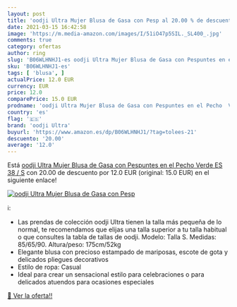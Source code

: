```yaml
---
layout: post
title: 'oodji Ultra Mujer Blusa de Gasa con Pesp al 20.00 % de descuento'
date: 2021-03-15 16:42:58
image: 'https://m.media-amazon.com/images/I/51iO47p5SIL._SL400_.jpg'
comments: true
category: ofertas
author: ring
slug: 'B06WLHNHJ1-es oodji Ultra Mujer Blusa de Gasa con Pespuntes en el Pecho...'
sku: 'B06WLHNHJ1-es'
tags: [ 'blusa', ]
actualPrice: 12.0 EUR
currency: EUR
price: 12.0
comparePrice: 15.0 EUR
prodname: 'oodji Ultra Mujer Blusa de Gasa con Pespuntes en el Pecho  Verde  ES 38 / S'
country: 'es'
flag: '🇪🇸'
brand: 'oodji Ultra'
buyurl: 'https://www.amazon.es/dp/B06WLHNHJ1/?tag=tolees-21'
descuento: '20.00'
average: '12.0'
---
```


Está [oodji Ultra Mujer Blusa de Gasa con Pespuntes en el Pecho  Verde  ES 38 / S](https://www.amazon.es/dp/B06WLHNHJ1/?tag=tolees-21) con 20.00 de descuento por 12.0 EUR (original: 15.0 EUR) en el siguiente enlace!

[![oodji Ultra Mujer Blusa de Gasa con Pesp](https://m.media-amazon.com/images/I/51iO47p5SIL._SL400_.jpg)](https://www.amazon.es/dp/B06WLHNHJ1/?tag=tolees-21)

ℹ️:

- Las prendas de colección oodji Ultra tienen la talla más pequeña de lo normal, te recomendamos que elijas una talla superior a tu talla habitual o que consultes la tabla de tallas de oodji. Modelo: Talla S. Medidas: 85/65/90. Altura/peso: 175cm/52kg
- Elegante blusa con precioso estampado de mariposas, escote de gota y delicados pliegues decorativos
- Estilo de ropa: Casual
- Ideal para crear un sensacional estilo para celebraciones o para delicados atuendos para ocasiones especiales

[🛒 Ver la oferta!!](https://www.amazon.es/dp/B06WLHNHJ1/?tag=tolees-21)
